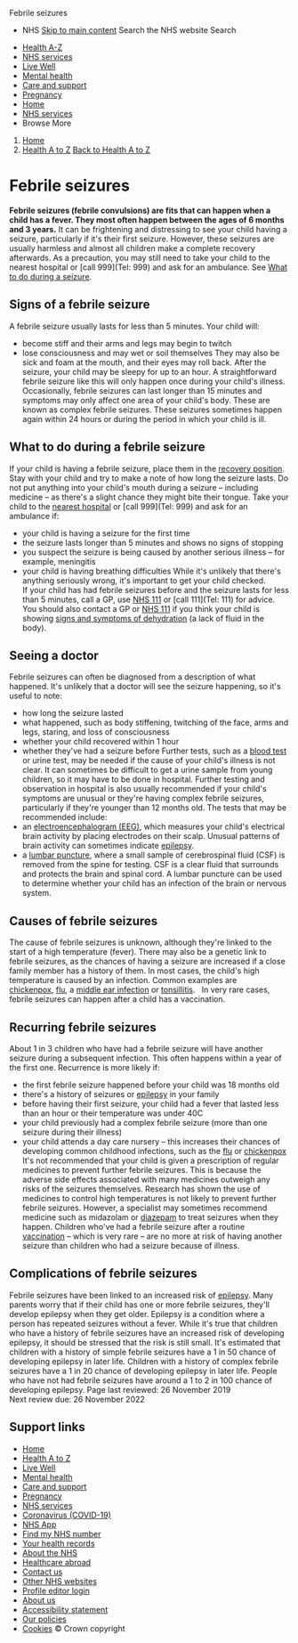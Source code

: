 
Febrile seizures
 - NHS
[Skip to main content](#maincontent)
Search the NHS website
Search
* [Health A-Z](/conditions/)
* [NHS services](/nhs-services/)
* [Live Well](/live-well/)
* [Mental health](/mental-health/)
* [Care and support](/conditions/social-care-and-support-guide/)
* [Pregnancy](/pregnancy/)
* [Home](/)
* [NHS services](/nhs-services/)
* Browse
 More
1. [Home](/)
2. [Health A to Z](/conditions/)
[Back to 
 Health A to Z](/conditions/) 
# Febrile seizures
**Febrile seizures (febrile convulsions) are fits that can happen when a child has a fever. They most often happen between the ages of 6 months and 3 years.**
It can be frightening and distressing to see your child having a seizure, particularly if it's their first seizure.
However, these seizures are usually harmless and almost all children make a complete recovery afterwards.
As a precaution, you may still need to take your child to the nearest hospital or [call 999](Tel: 999) and ask for an ambulance. See [What to do during a seizure](/conditions/febrile-seizures#what-to-do-during-a-febrile-seizure).
## Signs of a febrile seizure
A febrile seizure usually lasts for less than 5 minutes. Your child will:
* become stiff and their arms and legs may begin to twitch
* lose consciousness and may wet or soil themselves
They may also be sick and foam at the mouth, and their eyes may roll back.
After the seizure, your child may be sleepy for up to an hour. A straightforward febrile seizure like this will only happen once during your child's illness.
Occasionally, febrile seizures can last longer than 15 minutes and symptoms may only affect one area of your child's body.
These are known as complex febrile seizures. These seizures sometimes happen again within 24 hours or during the period in which your child is ill.
## What to do during a febrile seizure
If your child is having a febrile seizure, place them in the [recovery position](/conditions/first-aid/recovery-position/). Stay with your child and try to make a note of how long the seizure lasts.
Do not put anything into your child's mouth during a seizure – including medicine – as there's a slight chance they might bite their tongue.
Take your child to the [nearest hospital](/Service-Search/Hospital/LocationSearch/7/Hospitals) or [call 999](Tel: 999) and ask for an ambulance if:
* your child is having a seizure for the first time
* the seizure lasts longer than 5 minutes and shows no signs of stopping
* you suspect the seizure is being caused by another serious illness – for example, meningitis
* your child is having breathing difficulties
While it's unlikely that there's anything seriously wrong, it's important to get your child checked.
If your child has had febrile seizures before and the seizure lasts for less than 5 minutes, call a GP, use [NHS 111](https://111.nhs.uk/?utm_source=nhsuk&utm_campaign=nhs_services&utm_content=nhs_111) or [call 111](Tel: 111) for advice.
You should also contact a GP or [NHS 111](https://111.nhs.uk/?utm_source=nhsuk&utm_campaign=nhs_services&utm_content=nhs_111) if you think your child is showing [signs and symptoms of dehydration](/conditions/dehydration/symptoms/) (a lack of fluid in the body).
## Seeing a doctor
Febrile seizures can often be diagnosed from a description of what happened. It's unlikely that a doctor will see the seizure happening, so it's useful to note:
* how long the seizure lasted
* what happened, such as body stiffening, twitching of the face, arms and legs, staring, and loss of consciousness
* whether your child recovered within 1 hour
* whether they've had a seizure before
Further tests, such as a [blood test](/conditions/blood-tests/) or urine test, may be needed if the cause of your child's illness is not clear.
It can sometimes be difficult to get a urine sample from young children, so it may have to be done in hospital.
Further testing and observation in hospital is also usually recommended if your child's symptoms are unusual or they're having complex febrile seizures, particularly if they're younger than 12 months old.
The tests that may be recommended include:
* an [electroencephalogram (EEG)](/conditions/electroencephalogram/), which measures your child's electrical brain activity by placing electrodes on their scalp. Unusual patterns of brain activity can sometimes indicate [epilepsy](/conditions/epilepsy/).
* a [lumbar puncture](/conditions/lumbar-puncture/), where a small sample of cerebrospinal fluid (CSF) is removed from the spine for testing. CSF is a clear fluid that surrounds and protects the brain and spinal cord. A lumbar puncture can be used to determine whether your child has an infection of the brain or nervous system.
## Causes of febrile seizures
The cause of febrile seizures is unknown, although they're linked to the start of a high temperature (fever).
There may also be a genetic link to febrile seizures, as the chances of having a seizure are increased if a close family member has a history of them.
In most cases, the child's high temperature is caused by an infection. Common examples are [chickenpox](/conditions/chickenpox/), [flu](/conditions/flu/), a [middle ear infection](/conditions/ear-infections/) or [tonsillitis](/conditions/tonsillitis/).  
In very rare cases, febrile seizures can happen after a child has a vaccination.
## Recurring febrile seizures
About 1 in 3 children who have had a febrile seizure will have another seizure during a subsequent infection. This often happens within a year of the first one.
Recurrence is more likely if:
* the first febrile seizure happened before your child was 18 months old
* there's a history of seizures or [epilepsy](/conditions/epilepsy/) in your family
* before having their first seizure, your child had a fever that lasted less than an hour or their temperature was under 40C
* your child previously had a complex febrile seizure (more than one seizure during their illness)
* your child attends a day care nursery – this increases their chances of developing common childhood infections, such as the [flu](/conditions/flu/) or [chickenpox](/conditions/chickenpox/)
It's not recommended that your child is given a prescription of regular medicines to prevent further febrile seizures. This is because the adverse side effects associated with many medicines outweigh any risks of the seizures themselves.
Research has shown the use of medicines to control high temperatures is not likely to prevent further febrile seizures.
However, a specialist may sometimes recommend medicine such as midazolam or [diazepam](/medicines/diazepam/) to treat seizures when they happen.
Children who've had a febrile seizure after a routine [vaccination](/conditions/vaccinations/) – which is very rare – are no more at risk of having another seizure than children who had a seizure because of illness.
## Complications of febrile seizures
Febrile seizures have been linked to an increased risk of [epilepsy](/conditions/epilepsy/).
Many parents worry that if their child has one or more febrile seizures, they'll develop epilepsy when they get older. Epilepsy is a condition where a person has repeated seizures without a fever.
While it's true that children who have a history of febrile seizures have an increased risk of developing epilepsy, it should be stressed that the risk is still small.
It's estimated that children with a history of simple febrile seizures have a 1 in 50 chance of developing epilepsy in later life.
Children with a history of complex febrile seizures have a 1 in 20 chance of developing epilepsy in later life.
People who have not had febrile seizures have around a 1 to 2 in 100 chance of developing epilepsy.
 Page last reviewed: 26 November 2019  
 Next review due: 26 November 2022
 
## Support links
* [Home](/)
* [Health A to Z](/conditions/)
* [Live Well](/live-well/)
* [Mental health](/mental-health/)
* [Care and support](/conditions/social-care-and-support-guide/)
* [Pregnancy](/pregnancy/)
* [NHS services](/nhs-services/)
* [Coronavirus (COVID-19)](/conditions/coronavirus-covid-19/)
* [NHS App](/nhs-app/)
* [Find my NHS number](/nhs-services/online-services/find-nhs-number/)
* [Your health records](/using-the-nhs/about-the-nhs/your-health-records/)
* [About the NHS](/using-the-nhs/about-the-nhs/)
* [Healthcare abroad](/using-the-nhs/healthcare-abroad/apply-for-a-free-uk-global-health-insurance-card-ghic/)
* [Contact us](/contact-us/)
* [Other NHS websites](/nhs-sites/)
* [Profile editor login](/our-policies/profile-editor-login/)
* [About us](/about-us/)
* [Accessibility statement](/accessibility-statement/)
* [Our policies](/our-policies/)
* [Cookies](/our-policies/cookies-policy/)
© Crown copyright
